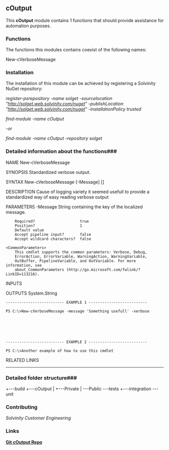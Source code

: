 ## cOutput ##
This **cOutput** module contains 1 functions that should provide assistance for automation purposes.

### Functions ###
The functions this modules contains coexist of the following names:

New-cVerboseMessage



### Installation ###
The installation of this module can be achieved by registering a Solvinity NuGet repository:

*register-psrepository -name solget -sourcelocation "http://solget.web.solvinity.com/nuget" -publishLocation "http://solget.web.solvinity.com/nuget" -installationPolicy trusted*

*find-module -name cOutput*

*-or*

*find-module -name cOutput -repository solget*


### Detailed information about the functions###

NAME
    New-cVerboseMessage
    
SYNOPSIS
    Standardized verbose output.
    
    
SYNTAX
    New-cVerboseMessage [-Message] <Object> [<CommonParameters>]
    
    
DESCRIPTION
    Cause of logging variety it seemed usefull to provide a standardized way of easy reading verbose output
    

PARAMETERS
    -Message <Object>
        String containing the key of the localized message.
        
        Required?                    true
        Position?                    1
        Default value                
        Accept pipeline input?       false
        Accept wildcard characters?  false
        
    <CommonParameters>
        This cmdlet supports the common parameters: Verbose, Debug,
        ErrorAction, ErrorVariable, WarningAction, WarningVariable,
        OutBuffer, PipelineVariable, and OutVariable. For more information, see 
        about_CommonParameters (http://go.microsoft.com/fwlink/?LinkID=113216). 
    
INPUTS
    
OUTPUTS
    System.String
    
    
    -------------------------- EXAMPLE 1 --------------------------
    
    PS C:\>New-cVerboseMessage -message 'Something usefull' -verbose
    
    
    
    
    
    
    -------------------------- EXAMPLE 2 --------------------------
    
    PS C:\>Another example of how to use this cmdlet
    
    
    
    
    
    
    
RELATED LINKS

---



### Detailed folder structure###
+---build
+---cOutput
|   +---Private
|   \---Public
\---tests
    +---integration
    \---unit


### Contributing ###
*Solvinity Customer Engineering*

### Links ###
**[Git cOutput Repo]()**
